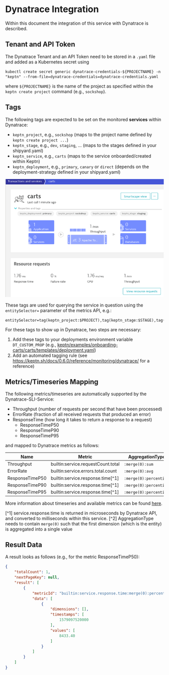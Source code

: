 # Dynatrace Integration

Within this document the integration of this service with Dynatrace is described.

## Tenant and API Token

The Dynatrace Tenant and an API Token need to be stored in a `.yaml` file and added as a Kubernetes secret using
```console
kubectl create secret generic dynatrace-credentials-${PROJECTNAME} -n "keptn" --from-file=dynatrace-credentials=dynatrace-credentials.yaml
```
where `${PROJECTNAME}` is the name of the project as specified within the `keptn create project` command (e.g., `sockshop`).

## Tags

The following tags are expected to be set on the monitored **services** within Dynatrace:

* `keptn_project`, e.g., `sockshop` (maps to the project name defined by `keptn create project ...`)
* `keptn_stage`, e.g., `dev`, `staging`, ... (maps to the stages defined in your shipyard.yaml)
* `keptn_service`, e.g., `carts` (maps to the service onboarded/created within Keptn)
* `keptn_deployment`, e.g., `primary`, `canary` or `direct` (depends on the deployment-strategy defined in your shipyard.yaml)

![alt text](assets/dynatrace_service_tags.png)

These tags are used for querying the service in question using the `entitySelector=` parameter of the metrics API, e.g.:

```
entitySelector=tag(keptn_project:$PROJECT),tag(keptn_stage:$STAGE),tag(keptn_service:$SERVICE),tag(keptn_deployment:$DEPLOYMENT),type(SERVICE)
```

For these tags to show up in Dynatrace, two steps are necessary:

1. Add these tags to your deployments environment variable `DT_CUSTOM_PROP` (e.g., [keptn/examples/onboarding-carts/carts/templates/deployment.yaml](https://github.com/keptn/examples/blob/8c1aeb70bf17a826f02fb181db03a6c5947d803d/onboarding-carts/carts/templates/deployment.yaml#L29-L30))
1. Add an automated tagging rule (see https://keptn.sh/docs/0.6.0/reference/monitoring/dynatrace/ for a reference)

## Metrics/Timeseries Mapping

The following metrics/timeseries are automatically supported by the Dynatrace-SLI-Service:

* Throughput (number of requests per second that have been processed)
* ErrorRate (fraction of all received requests that produced an error)
* ResponseTime (how long it takes to return a response to a request)
    * ResponseTimeP50 
    * ResponseTimeP90
    * ResponseTimeP95

and mapped to Dynatrace metrics as follows:

| Name               | Metric                                          | AggregationType[^2]           |
|--------------------|-------------------------------------------------|-------------------------------|
| Throughput         | builtin:service.requestCount.total              | `:merge(0):sum`               |
| ErrorRate          | builtin:service.errors.total.count              | `:merge(0):avg`               |
| ResponseTimeP50    | builtin:service.response.time[^1]               | `:merge(0):percentile(50)`    |
| ResponseTimeP90    | builtin:service.response.time[^1]               | `:merge(0):percentile(90)`    |
| ResponseTimeP95    | builtin:service.response.time[^1]               | `:merge(0):percentile(95)`    |

More information about timeseries and available metrics can be found 
[here](https://www.dynatrace.com/support/help/extend-dynatrace/dynatrace-api/environment-api/metric/).

[^1] service.response.time is returned in microseconds by Dynatrace API, and converted to milliseconds within this service.
[^2] AggregationType needs to contain `merge(0)` such that the first dimension (which is the entity) is aggregated into a single value

## Result Data

A result looks as follows (e.g., for the metric ResponseTimeP50):

```json
{
    "totalCount": 1,
    "nextPageKey": null,
    "result": [
        {
            "metricId": "builtin:service.response.time:merge(0):percentile(50)",
            "data": [
                {
                    "dimensions": [],
                    "timestamps": [
                        1579097520000
                    ],
                    "values": [
                        8433.40
                    ]
                }
            ]
        }
    ]
}
```
